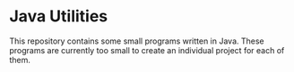 
Java Utilities
==============

This repository contains some small programs written in Java.
These programs are currently too small to create an individual project
for each of them.

